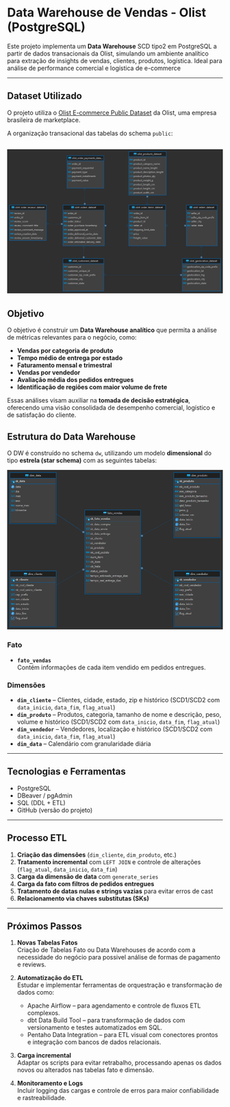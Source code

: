 # Data Warehouse de Vendas - Olist (PostgreSQL)

Este projeto implementa um **Data Warehouse** SCD tipo2 em PostgreSQL a partir de dados transacionais da Olist, simulando um ambiente analítico para extração de insights de vendas, clientes, produtos, logística. Ideal para análise de performance comercial e logística de e-commerce

---

##  Dataset Utilizado

O projeto utiliza o [Olist E-commerce Public Dataset](https://www.kaggle.com/datasets/olistbr/brazilian-ecommerce) da Olist, uma empresa brasileira de marketplace.

A organização transacional das tabelas do schema `public`:

![dados transacional](imgs/Banco1%20-%20public.png)
---

##  Objetivo

O objetivo é construir um **Data Warehouse analítico** que permita a análise de métricas relevantes para o negócio, como:

-  **Vendas por categoria de produto**
-  **Tempo médio de entrega por estado**
-  **Faturamento mensal e trimestral**
-  **Vendas por vendedor**
-  **Avaliação média dos pedidos entregues**
-  **Identificação de regiões com maior volume de frete**

Essas análises visam auxiliar na **tomada de decisão estratégica**, oferecendo uma visão consolidada de desempenho comercial, logístico e de satisfação do cliente.


## Estrutura do Data Warehouse

O DW é construído no schema `dw`, utilizando um modelo **dimensional** do tipo **estrela (star schema)** com as seguintes tabelas:

![dados transacional](imgs/Banco1%20-%20dw.png)
###  Fato

- **`fato_vendas`**  
  Contém informações de cada item vendido em pedidos entregues.

###  Dimensões

- **`dim_cliente`** – Clientes, cidade, estado, zip e histórico (SCD1/SCD2 com `data_inicio`, `data_fim`, `flag_atual`)  
- **`dim_produto`** – Produtos, categoria, tamanho de nome e descrição, peso, volume  e histórico (SCD1/SCD2 com `data_inicio`, `data_fim`, `flag_atual`)  
- **`dim_vendedor`** – Vendedores, localização e histórico (SCD1/SCD2 com `data_inicio`, `data_fim`, `flag_atual`)  
- **`dim_data`** – Calendário com granularidade diária  

---

## Tecnologias e Ferramentas

- PostgreSQL
- DBeaver / pgAdmin
- SQL (DDL + ETL)
- GitHub (versão do projeto)

---

##  Processo ETL

1. **Criação das dimensões** (`dim_cliente`, `dim_produto`, etc.)
2. **Tratamento incremental** com `LEFT JOIN` e controle de alterações (`flag_atual`, `data_inicio`, `data_fim`)
3. **Carga da dimensão de data** com `generate_series`
4. **Carga da fato com filtros de pedidos entregues**
5. **Tratamento de datas nulas e strings vazias** para evitar erros de cast
6. **Relacionamento via chaves substitutas (SKs)**

---

## Próximos Passos

1. **Novas Tabelas Fatos**  
  Criação de Tabelas Fato ou Data Warehouses de acordo com a necessidade do negócio para possivel análise de formas de pagamento e reviews.

1. **Automatização do ETL**  
   Estudar e implementar ferramentas de orquestração e transformação de dados como:
   - Apache Airflow – para agendamento e controle de fluxos ETL complexos.
   - dbt Data Build Tool – para transformação de dados com versionamento e testes automatizados em SQL.
   - Pentaho Data Integration – para ETL visual com conectores prontos e integração com bancos de dados relacionais.

2. **Carga incremental**  
   Adaptar os scripts para evitar retrabalho, processando apenas os dados novos ou alterados nas tabelas fato e dimensão.

3. **Monitoramento e Logs**  
   Incluir logging das cargas e controle de erros para maior confiabilidade e rastreabilidade.

